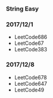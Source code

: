 ### String Easy

### 2017/12/1

* LeetCode686
* LeetCode67
* LeetCode383
### 2017/12/8
* LeetCode678
* LeetCode647
* LeetCode49